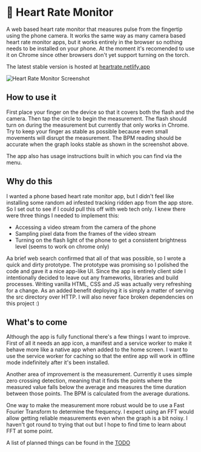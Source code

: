 # 💓 Heart Rate Monitor

A web based heart rate monitor that measures pulse from the fingertip using the phone camera. It works the same way as many camera based heart rate monitor apps, but it works entirely in the browser so nothing needs to be installed on your phone. At the moment it's recomended to use it on Chrome since other browsers don't yet support turning on the torch.

The latest stable version is hosted at [heartrate.netlify.app](https://heartrate.netlify.app)

![Heart Rate Monitor Screenshot](https://raw.githubusercontent.com/richrd/heart-rate-monitor/master/screenshots/screenshot-1.png)

## How to use it

First place your finger on the device so that it covers both the flash and the camera. Then tap the circle to begin the measurement. The flash should turn on during the measurement but currently that only works in Chrome. Try to keep your finger as stable as possible because even small movements will disrupt the measurement. The BPM reading should be accurate when the graph looks stable as shown in the screenshot above.

The app also has usage instructions built in which you can find via the menu.

## Why do this

I wanted a phone based heart rate monitor app, but I didn't feel like installing some random ad infested tracking ridden app from the app store. So I set out to see if I could pull this off with web tech only. I knew there were three things I needed to implement this:

-   Accessing a video stream from the camera of the phone
-   Sampling pixel data from the frames of the video stream
-   Turning on the flash light of the phone to get a consistent brightness level (seems to work on chrome only)

Aa brief web search confirmed that all of that was possible, so I wrote a quick and dirty prototype. The prototype was promising so I polished the code and gave it a nice app-like UI. Since the app is entirely client side I intentionally decided to leave out any frameworks, libraries and build processes. Writing vanilla HTML, CSS and JS was actually very refreshing for a change. As an added benefit deploying it is simply a matter of serving the src directory over HTTP. I will also never face broken dependencies on this project :)

## What's to come

Although the app is fully functional there's a few things I want to improve. First of all it needs an app icon, a manifest and a service worker to make it behave more like a native app when added to the home screen. I want to use the service worker for caching so that the entire app will work in offline mode indefinitely after it's been installed.

Another area of improvement is the measurement. Currently it uses simple zero crossing detection, meaning that it finds the points where the measured value falls below the average and measures the time duration between those points. The BPM is calculated from the average durations.

One way to make the measurement more robust would be to use a Fast Fourier Transform to determine the frequency. I expect using an FFT would allow getting reliable measurements even when the graph is a bit noisy. I haven't got round to trying that out but I hope to find time to learn about FFT at some point.

A list of planned things can be found in the [TODO](TODO.md)
